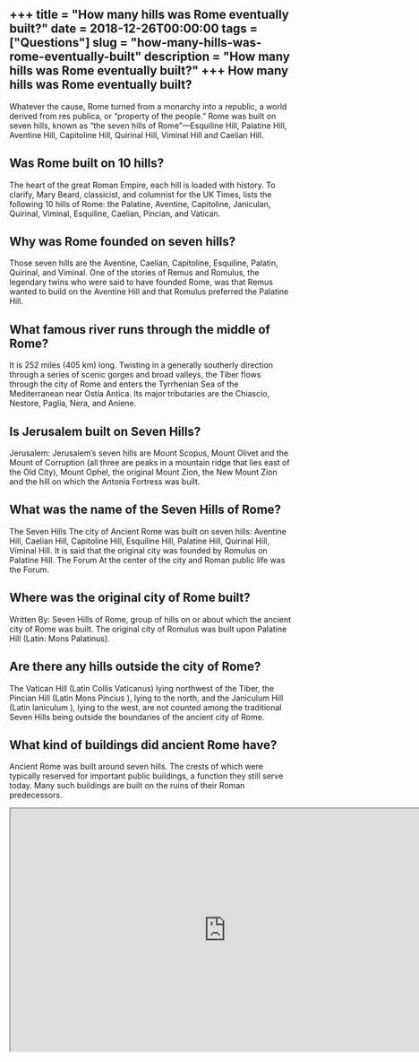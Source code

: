 +++
title = "How many hills was Rome eventually built?"
date = 2018-12-26T00:00:00
tags = ["Questions"]
slug = "how-many-hills-was-rome-eventually-built"
description = "How many hills was Rome eventually built?"
+++
How many hills was Rome eventually built?
-----------------------------------------

Whatever the cause, Rome turned from a monarchy into a republic, a world derived from res publica, or “property of the people.” Rome was built on seven hills, known as “the seven hills of Rome”—Esquiline Hill, Palatine Hill, Aventine Hill, Capitoline Hill, Quirinal Hill, Viminal Hill and Caelian Hill.

Was Rome built on 10 hills?
---------------------------

The heart of the great Roman Empire, each hill is loaded with history. To clarify, Mary Beard, classicist, and columnist for the UK Times, lists the following 10 hills of Rome: the Palatine, Aventine, Capitoline, Janiculan, Quirinal, Viminal, Esquiline, Caelian, Pincian, and Vatican.

Why was Rome founded on seven hills?
------------------------------------

Those seven hills are the Aventine, Caelian, Capitoline, Esquiline, Palatin, Quirinal, and Viminal. One of the stories of Remus and Romulus, the legendary twins who were said to have founded Rome, was that Remus wanted to build on the Aventine Hill and that Romulus preferred the Palatine Hill.

What famous river runs through the middle of Rome?
--------------------------------------------------

It is 252 miles (405 km) long. Twisting in a generally southerly direction through a series of scenic gorges and broad valleys, the Tiber flows through the city of Rome and enters the Tyrrhenian Sea of the Mediterranean near Ostia Antica. Its major tributaries are the Chiascio, Nestore, Paglia, Nera, and Aniene.

Is Jerusalem built on Seven Hills?
----------------------------------

Jerusalem: Jerusalem’s seven hills are Mount Scopus, Mount Olivet and the Mount of Corruption (all three are peaks in a mountain ridge that lies east of the Old City), Mount Ophel, the original Mount Zion, the New Mount Zion and the hill on which the Antonia Fortress was built.

What was the name of the Seven Hills of Rome?
---------------------------------------------

The Seven Hills The city of Ancient Rome was built on seven hills: Aventine Hill, Caelian Hill, Capitoline Hill, Esquiline Hill, Palatine Hill, Quirinal Hill, Viminal Hill. It is said that the original city was founded by Romulus on Palatine Hill. The Forum At the center of the city and Roman public life was the Forum.

Where was the original city of Rome built?
------------------------------------------

Written By: Seven Hills of Rome, group of hills on or about which the ancient city of Rome was built. The original city of Romulus was built upon Palatine Hill (Latin: Mons Palatinus).

Are there any hills outside the city of Rome?
---------------------------------------------

The Vatican Hill (Latin Collis Vaticanus) lying northwest of the Tiber, the Pincian Hill (Latin Mons Pincius ), lying to the north, and the Janiculum Hill (Latin Ianiculum ), lying to the west, are not counted among the traditional Seven Hills being outside the boundaries of the ancient city of Rome.

What kind of buildings did ancient Rome have?
---------------------------------------------

Ancient Rome was built around seven hills. The crests of which were typically reserved for important public buildings, a function they still serve today. Many such buildings are built on the ruins of their Roman predecessors.

<iframe allow="accelerometer; autoplay; clipboard-write; encrypted-media; gyroscope; picture-in-picture" allowfullscreen="" class="__youtube_prefs__  epyt-is-override  no-lazyload" data-no-lazy="1" data-origheight="433" data-origwidth="770" data-skipgform_ajax_framebjll="" height="433" id="_ytid_63577" loading="lazy" src="https://www.youtube.com/embed/VUHEgT5m-Kg?enablejsapi=1&autoplay=0&cc_load_policy=0&cc_lang_pref=&iv_load_policy=1&loop=0&modestbranding=0&rel=1&fs=1&playsinline=0&autohide=2&theme=dark&color=red&controls=1&" title="YouTube player" width="770"></iframe>